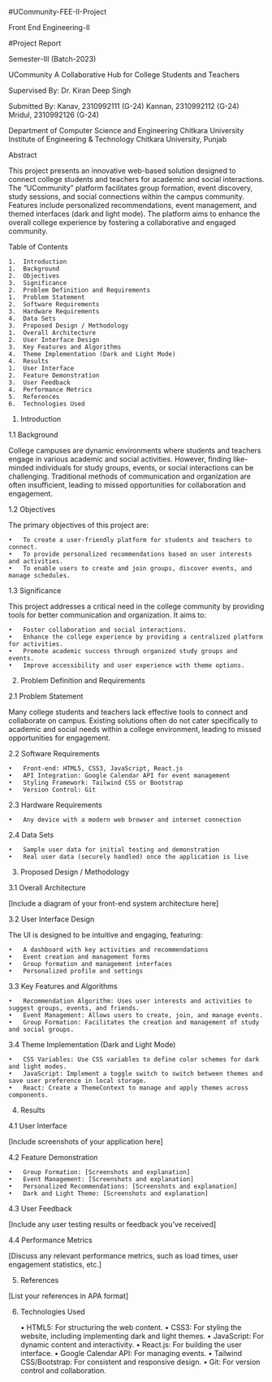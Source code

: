 #UCommunity-FEE-II-Project

Front End Engineering-II

#Project Report

Semester-III (Batch-2023)

UCommunity
A Collaborative Hub for College Students and Teachers

Supervised By:
Dr. Kiran Deep Singh

Submitted By:
Kanav, 2310992111 (G-24)
Kannan, 2310992112 (G-24)
Mridul, 2310992126 (G-24)

Department of Computer Science and Engineering
Chitkara University Institute of Engineering & Technology
Chitkara University, Punjab

Abstract

This project presents an innovative web-based solution designed to connect college students and teachers for academic and social interactions. The “UCommunity” platform facilitates group formation, event discovery, study sessions, and social connections within the campus community. Features include personalized recommendations, event management, and themed interfaces (dark and light mode). The platform aims to enhance the overall college experience by fostering a collaborative and engaged community.

Table of Contents

	1.	Introduction
	1.	Background
	2.	Objectives
	3.	Significance
	2.	Problem Definition and Requirements
	1.	Problem Statement
	2.	Software Requirements
	3.	Hardware Requirements
	4.	Data Sets
	3.	Proposed Design / Methodology
	1.	Overall Architecture
	2.	User Interface Design
	3.	Key Features and Algorithms
	4.	Theme Implementation (Dark and Light Mode)
	4.	Results
	1.	User Interface
	2.	Feature Demonstration
	3.	User Feedback
	4.	Performance Metrics
	5.	References
	6.	Technologies Used

1. Introduction

1.1 Background

College campuses are dynamic environments where students and teachers engage in various academic and social activities. However, finding like-minded individuals for study groups, events, or social interactions can be challenging. Traditional methods of communication and organization are often insufficient, leading to missed opportunities for collaboration and engagement.

1.2 Objectives

The primary objectives of this project are:

	•	To create a user-friendly platform for students and teachers to connect.
	•	To provide personalized recommendations based on user interests and activities.
	•	To enable users to create and join groups, discover events, and manage schedules.

1.3 Significance

This project addresses a critical need in the college community by providing tools for better communication and organization. It aims to:

	•	Foster collaboration and social interactions.
	•	Enhance the college experience by providing a centralized platform for activities.
	•	Promote academic success through organized study groups and events.
	•	Improve accessibility and user experience with theme options.

2. Problem Definition and Requirements

2.1 Problem Statement

Many college students and teachers lack effective tools to connect and collaborate on campus. Existing solutions often do not cater specifically to academic and social needs within a college environment, leading to missed opportunities for engagement.

2.2 Software Requirements

	•	Front-end: HTML5, CSS3, JavaScript, React.js
	•	API Integration: Google Calendar API for event management
	•	Styling Framework: Tailwind CSS or Bootstrap
	•	Version Control: Git

2.3 Hardware Requirements

	•	Any device with a modern web browser and internet connection

2.4 Data Sets

	•	Sample user data for initial testing and demonstration
	•	Real user data (securely handled) once the application is live

3. Proposed Design / Methodology

3.1 Overall Architecture

[Include a diagram of your front-end system architecture here]

3.2 User Interface Design

The UI is designed to be intuitive and engaging, featuring:

	•	A dashboard with key activities and recommendations
	•	Event creation and management forms
	•	Group formation and management interfaces
	•	Personalized profile and settings

3.3 Key Features and Algorithms

	•	Recommendation Algorithm: Uses user interests and activities to suggest groups, events, and friends.
	•	Event Management: Allows users to create, join, and manage events.
	•	Group Formation: Facilitates the creation and management of study and social groups.

3.4 Theme Implementation (Dark and Light Mode)

	•	CSS Variables: Use CSS variables to define color schemes for dark and light modes.
	•	JavaScript: Implement a toggle switch to switch between themes and save user preference in local storage.
	•	React: Create a ThemeContext to manage and apply themes across components.

4. Results

4.1 User Interface

[Include screenshots of your application here]

4.2 Feature Demonstration

	•	Group Formation: [Screenshots and explanation]
	•	Event Management: [Screenshots and explanation]
	•	Personalized Recommendations: [Screenshots and explanation]
	•	Dark and Light Theme: [Screenshots and explanation]

4.3 User Feedback

[Include any user testing results or feedback you’ve received]

4.4 Performance Metrics

[Discuss any relevant performance metrics, such as load times, user engagement statistics, etc.]

5. References

[List your references in APA format]

6. Technologies Used

	•	HTML5: For structuring the web content.
	•	CSS3: For styling the website, including implementing dark and light themes.
	•	JavaScript: For dynamic content and interactivity.
	•	React.js: For building the user interface.
	•	Google Calendar API: For managing events.
	•	Tailwind CSS/Bootstrap: For consistent and responsive design.
	•	Git: For version control and collaboration.
